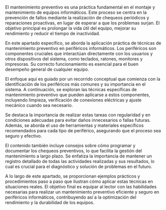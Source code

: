 El mantenimiento preventivo es una práctica fundamental en el montaje y mantenimiento de equipos informáticos. Este proceso se centra en la prevención de fallos mediante la realización de chequeos periódicos y reparaciones proactivas, en lugar de esperar a que los problemas surjan. El objetivo principal es prolongar la vida útil del equipo, mejorar su rendimiento y reducir el tiempo de inactividad.

En este apartado específico, se aborda la aplicación práctica de técnicas de mantenimiento preventivo en periféricos informáticos. Los periféricos son componentes cruciales que interactúan directamente con los usuarios y otros dispositivos del sistema, como teclados, ratones, monitores y impresoras. Su correcto funcionamiento es esencial para el buen desempeño general de cualquier equipo.

El enfoque aquí es guiado por un recorrido conceptual que comienza con la identificación de los periféricos más comunes y su importancia en el sistema. A continuación, se exploran las técnicas específicas de mantenimiento preventivo que pueden aplicarse a estos componentes, incluyendo limpieza, verificación de conexiones eléctricas y ajuste mecánico cuando sea necesario.

Se destaca la importancia de realizar estas tareas con regularidad y en condiciones adecuadas para evitar daños innecesarios o fallas futuras. Además, se aborda el uso de herramientas y materiales específicos recomendados para cada tipo de periférico, asegurando que el proceso sea seguro y efectivo.

El contenido también incluye consejos sobre cómo programar y documentar los chequeos preventivos, lo que facilita la gestión del mantenimiento a largo plazo. Se enfatiza la importancia de mantener un registro detallado de todas las actividades realizadas y sus resultados, lo cual es crucial para el diagnóstico y solución de problemas en el futuro.

A lo largo de este apartado, se proporcionan ejemplos prácticos y procedimientos paso a paso que ilustran cómo aplicar estas técnicas en situaciones reales. El objetivo final es equipar al lector con las habilidades necesarias para realizar un mantenimiento preventivo eficiente y seguro en periféricos informáticos, contribuyendo así a la optimización del rendimiento y la durabilidad de los equipos.
